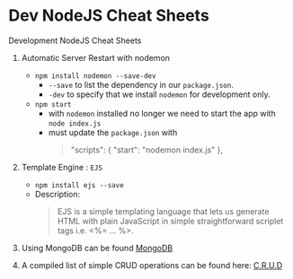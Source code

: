 # Dev NodeJS Cheat Sheets
Development NodeJS Cheat Sheets

1. Automatic Server Restart with nodemon
     *   `npm install nodemon --save-dev`
         +  `--save` to list the dependency in our `package.json`.
         +  `-dev` to specify that we install `nodemon` for development only.
     *    `npm start`
          + with `nodemon` installed no longer we need to start the app with `node index.js`
          + must update the `package.json` with 
               > "scripts": {
               > "start": "nodemon index.js"
               > },

2. Template Engine : `EJS`
    *   `npm install ejs --save`
    *   Description: 
        > EJS is a simple templating language that lets us generate
HTML with plain JavaScript in simple straightforward scriplet tags i.e. <%=
… %>.

3. Using MongoDB can be found [MongoDB](/MongoDB.md)
4.  A compiled list of simple CRUD operations can be found here: [C.R.U.D](https://github.com/ecabigting/DevNodeCheatSheets/blob/main/crud.js)

